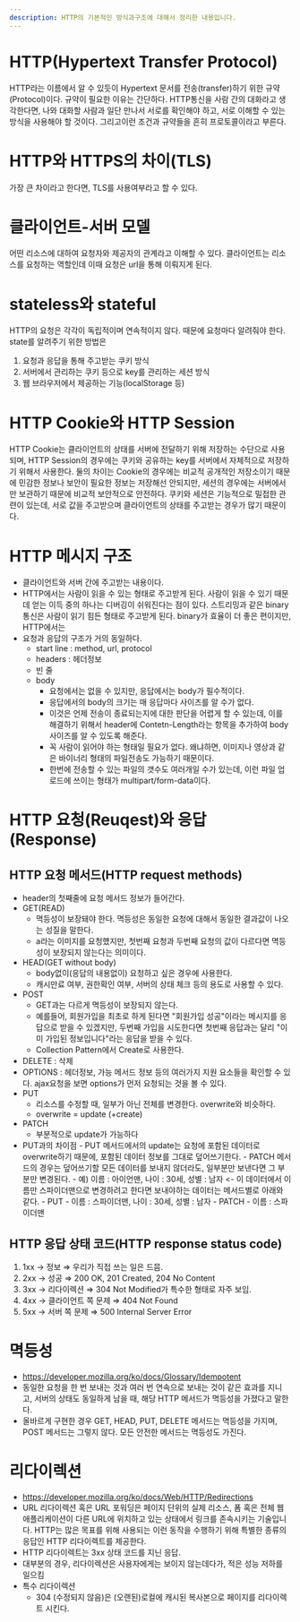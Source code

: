 ```yaml
---
description: HTTP의 기본적인 방식과구조에 대해서 정리한 내용입니다.
---
```


# HTTP(Hypertext Transfer Protocol)
HTTP라는 이름에서 알 수 있듯이 Hypertext 문서를 전송(transfer)하기 위한 규약(Protocol)이다. 규약이 필요한 이유는 간단하다. HTTP통신을 사람 간의 대화라고 생각한다면, 나와 대화할 사람과 일단 만나서 서로를 확인해야 하고, 서로 이해할 수 있는 방식을 사용해야 할 것이다.  그리고이런 조건과 규약들을 흔히 프로토콜이라고 부른다. 

# HTTP와 HTTPS의 차이(TLS)
가장 큰 차이라고 한다면, TLS를 사용여부라고 할 수 있다. 

# 클라이언트-서버 모델
어떤 리소스에 대하여 요청자와 제공자의 관계라고 이해할 수 있다. 클라이언트는 리소스를 요청하는 역할인데 이때 요청은 url을 통해 이뤄지게 된다. 

# stateless와 stateful
HTTP의 요청은 각각이 독립적이며 연속적이지 않다. 때문에 요청마다 알려줘야 한다. 
state를 알려주기 위한 방법은
1. 요청과 응답을 통해 주고받는 쿠키 방식
2. 서버에서 관리하는 쿠키 등으로 key를 관리하는 세션 방식
3. 웹 브라우저에서 제공하는 기능(localStorage 등)

# HTTP Cookie와 HTTP Session
HTTP Cookie는 클라이언트의 상태를 서버에 전달하기 위해 저장하는 수단으로 사용되며, HTTP Session의 경우에는 쿠키와 공유하는 key를 서버에서 자체적으로 저장하기 위해서 사용한다. 둘의 차이는 Cookie의 경우에는 비교적 공개적인 저장소이기 때문에 민감한 정보나 보안이 필요한 정보는 저장해선 안되지만, 세션의 경우에는 서버에서만 보관하기 때문에 비교적 보안적으로 안전하다.
쿠키와 세션은 기능적으로 밀접한 관련이 있는데, 서로 값을 주고받으며 클라이언트의 상태를 주고받는 경우가 많기 때문이다.   

# HTTP 메시지 구조
- 클라이언트와 서버 간에 주고받는 내용이다.  
- HTTP에서는 사람이 읽을 수 있는 형태로 주고받게 된다. 사람이 읽을 수 있기 때문데 얻는 이득 중의 하나는 디버깅이 쉬워진다는 점이 있다. 스트리밍과 같은 binary 통신은 사람이 읽기 힘든 형태로 주고받게 된다. binary가 효율이 더 좋은 편이지만, HTTP에서는 
- 요청과 응답의 구조가 거의 동일하다. 
    - start line : method, url, protocol 
    - headers : 헤더정보
    - 빈 줄
    - body 
        - 요청에서는 없을 수 있지만, 응답에서는 body가 필수적이다. 
        - 응답에서의 body의 크기는 매 응답마다 사이즈를 알 수가 없다. 
        - 이것은 언제 전송이 종료되는지에 대한 판단을 어렵게 할 수 있는데, 이를 해결하기 위해서 header에 Contetn-Length라는 항목을 추가하여 body사이즈를 알 수 있도록 해준다.
        - 꼭 사람이 읽어야 하는 형태일 필요가 없다. 왜냐하면, 이미지나 영상과 같은 바이너리 형태의 파일전송도 가능하기 때문이다. 
        - 한번에 전송할 수 있는 파일의 갯수도 여러개일 수가 있는데, 이런 파일 업로드에 쓰이는 형태가 multipart/form-data이다.   


# HTTP 요청(Reuqest)와 응답(Response) 
## HTTP 요청 메서드(HTTP request methods)
- header의 첫째줄에 요청 메서드 정보가 들어간다.
- GET(READ)
    - 멱등성이 보장돼야 한다. 멱등성은 동일한 요청에 대해서 동일한 결과값이 나오는 성질을 말한다. 
    - a라는 이미지를 요청헀지만, 첫번째 요청과 두번째 요청의 값이 다르다면 멱등성이 보장되지 않는다는 의미이다. 
- HEAD(GET without body)
    - body없이(응답의 내용없이) 요청하고 싶은 경우에 사용한다.
    - 캐시만료 여부, 권한확인 여부, 서버의 상태 체크 등의 용도로 사용할 수 있다. 
- POST
    - GET과는 다르게 멱등성이 보장되지 않는다. 
    - 예를들어, 회원가입을 최초로 하게 된다면 "회원가입 성공"이라는 메시지를 응답으로 받을 수 있겠지만, 두번째 가입을 시도한다면 첫번째 응답과는 달리 "이미 가입된 정보입니다"라는 응답을 받을 수 있다. 
    - Collection Pattern에서 Create로 사용한다.
- DELETE : 삭제
- OPTIONS : 헤더정보, 가능 메서드 정보 등의 여러가지 지원 요소들을 확인할 수 있다. ajax요청을 보면 options가 먼저 요청되는 것을 볼 수 있다. 
- PUT
    - 리소스를 수정할 때, 일부가 아닌 전체를 변경한다. overwrite와 비슷하다.
    - overwrite = update (+create) 
- PATCH
    - 부분적으로 update가 가능하다
- PUT과의 차이점
        - PUT 메서드에서의 update는 요청에 포함된 데이터로 overwrite하기 때문에, 포함된 데이터 정보를 그대로 덮어쓰기한다.
        - PATCH 메서드의 경우는 덮어쓰기할 모든 데이터를 보내지 않더라도, 일부분만 보낸다면 그 부분만 변경된다. 
        - 예) 이름 : 아이언맨, 나이 : 30세, 성별 : 남자   <- 이 데이터에서 이름만 스파이더맨으로 변경하려고 한다면 보내야하는 데이터는 메서드별로 아래와 같다.
        - PUT
            - 이름 : 스파이더맨, 나이 : 30세, 성별 : 남자
        - PATCH
            - 이름 : 스파이더맨



## HTTP 응답 상태 코드(HTTP response status code)
1. 1xx → 정보 ⇒ 우리가 직접 쓰는 일은 드믐.
2. 2xx → 성공 ⇒ 200 OK, 201 Created, 204 No Content
3. 3xx → 리다이렉션 ⇒ 304 Not Modified가 특수한 형태로 자주 보임.
4. 4xx → 클라이언트 쪽 문제 ⇒ 404 Not Found
5. 5xx → 서버 쪽 문제 ⇒ 500 Internal Server Error

# 멱등성
- https://developer.mozilla.org/ko/docs/Glossary/Idempotent
- 동일한 요청을 한 번 보내는 것과 여러 번 연속으로 보내는 것이 같은 효과를 지니고, 서버의 상태도 동일하게 남을 때, 해당 HTTP 메서드가 멱등성을 가졌다고 말한다. 
- 올바르게 구현한 경우 GET, HEAD, PUT, DELETE 메서드는 멱등성을 가지며, POST 메서드는 그렇지 않다. 모든 안전한 메서드는 멱등성도 가진다.
# 리다이렉션
- https://developer.mozilla.org/ko/docs/Web/HTTP/Redirections
- URL 리다이렉션 혹은 URL 포워딩은 페이지 단위의 실제 리소스, 폼 혹은 전체 웹 애플리케이션이 다른 URL에 위치하고 있는 상태에서 링크를 존속시키는 기술입니다. HTTP는 많은 목표를 위해 사용되는 이런 동작을 수행하기 위해 특별한 종류의 응답인 HTTP 리다이렉트를 제공한다.
- HTTP 리다이렉트는 3xx 상태 코드를 지닌 응답.
- 대부분의 경우, 리다이렉션은 사용자에게는 보이지 않는데다가, 적은 성능 저하를 일으킴
- 특수 리다이렉션
    - 304 (수정되지 않음)은 (오랜된)로컬에 캐시된 복사본으로 페이지를 리다이렉트 시킨다. 
